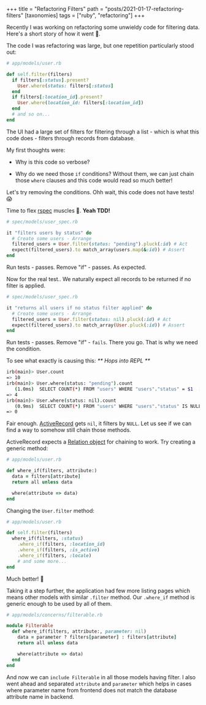 +++
title = "Refactoring Filters"
path = "posts/2021-01-17-refactoring-filters"
[taxonomies]
tags = ["ruby", "refactoring"]
+++

Recently I was working on refactoring some unwieldy code for filtering data. Here's a short story of how it went :slightly_smiling_face:.

<!-- more -->

The code I was refactoring was large, but one repetition particularly stood out:

```ruby
# app/models/user.rb

def self.filter(filters)
  if filters[:status].present?
    User.where(status: filters[:status]
  end
  if filters[:location_id].present?
    User.where(location_id: filters[:location_id])
  end
  # and so on...
end
```

The UI had a large set of filters for filtering through a list - which is what this code does - filters through records from database.

My first thoughts were:

* Why is this code so verbose?

* Why do we need those `if` conditions? Without them, we can just chain those `where` clauses and this code would read so much better!

Let's try removing the conditions. Ohh wait, this code does not have tests! :scream:

Time to flex [rspec][1] muscles :muscle:. **Yeah TDD!**

```ruby
# spec/models/user_spec.rb

it "filters users by status" do
  # Create some users - Arrange
  filtered_users = User.filter(status: "pending").pluck(:id) # Act
  expect(filtered_users).to match_array(users.map(&:id)) # Assert
end
```
Run tests - passes.
Remove "if" - passes. As expected.

Now for the real test.. We naturally expect all records to be returned if no filter is applied.

```ruby
# spec/models/user_spec.rb

it "returns all users if no status filter applied" do
  # Create some users - Arrange
  filtered_users = User.filter(status: nil).pluck(:id) # Act
  expect(filtered_users).to match_array(User.pluck(:id)) # Assert
end
```
Run tests - passes.
Remove "if" - `fails`. There you go. That is why we need the condition.

To see what exactly is causing this: _** Hops into REPL **_

```sh
irb(main)> User.count
=> 10
irb(main)> User.where(status: "pending").count
   (1.0ms)  SELECT COUNT(*) FROM "users" WHERE "users"."status" = $1  [["status", "pending"]]
=> 4
irb(main)> User.where(status: nil).count
   (0.9ms)  SELECT COUNT(*) FROM "users" WHERE "users"."status" IS NULL
=> 0
```

Fair enough. [ActiveRecord][2] gets `nil`, it filters by `NULL`. Let us see if we can find a way to somehow still chain those methods.

ActiveRecord expects a [Relation object][3] for chaining to work. Try creating a generic method:

```ruby
# app/models/user.rb

def where_if(filters, attribute:)
  data = filters[attribute]
  return all unless data

  where(attribute => data)
end
```

Changing the `User.filter` method:

```ruby
# app/models/user.rb

def self.filter(filters)
  where_if(filters, :status)
    .where_if(filters, :location_id)
    .where_if(filters, :is_active)
    .where_if(filters, :locale)
    # and some more...
end
```

Much better! :tada:

Taking it a step further, the application had few more listing pages which means other models with similar `.filter` method. Our `.where_if` method is generic enough to be used by all of them.

```ruby
# app/models/concerns/filterable.rb

module Filterable
  def where_if(filters, attribute:, parameter: nil)
    data = parameter ? filters[parameter] : filters[attribute]
    return all unless data

    where(attribute => data)
  end
end
```

And now we can `include Filterable` in all those models having filter. I also went ahead and separated `attribute` and `parameter` which helps in cases where parameter name from frontend does not match the database attribute name in backend.

[1]: https://rspec.info/
[2]: https://guides.rubyonrails.org/active_record_querying.html
[3]: https://api.rubyonrails.org/v6.1.0/classes/ActiveRecord/Relation.html
